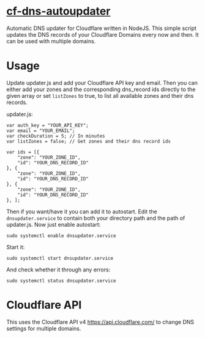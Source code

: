 # [cf-dns-autoupdater](https://github.com/bostrot/cf-dns-autoupdater)
Automatic DNS updater for Cloudflare written in NodeJS. This simple script updates the DNS records of your Cloudflare Domains every now and then. It can be used with multiple domains.

# Usage

Update updater.js and add your Cloudflare API key and email. Then you can either add your zones and the corresponding dns_record ids directly to the given array or set `listZones` to true, to list all available zones and their dns records.

updater.js:

```
var auth_key = "YOUR_API_KEY";
var email = "YOUR_EMAIL";
var checkDuration = 5; // In minutes
var listZones = false; // Get zones and their dns record ids

var ids = [{
    "zone": "YOUR_ZONE_ID",
    "id": "YOUR_DNS_RECORD_ID"
}, {
    "zone": "YOUR_ZONE_ID",
    "id": "YOUR_DNS_RECORD_ID"
}, {
    "zone": "YOUR_ZONE_ID",
    "id": "YOUR_DNS_RECORD_ID"
}, ];
```

Then if you want/have it you can add it to autostart. Edit the `dnsupdater.service` to contain both your directory path and the path of updater.js. Now just enable autostart:

`sudo systemctl enable dnsupdater.service`

Start it:

`sudo systemctl start dnsupdater.service`

And check whether it through any errors:

`sudo systemctl status dnsupdater.service`

# Cloudflare API

This uses the Cloudflare API v4 https://api.cloudflare.com/ to change DNS settings for multiple domains.
